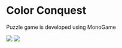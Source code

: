 # Color Conquest
Puzzle game is
developed using MonoGame
<html>
 <head>
  <meta charset="utf-8">
 </head>
 <body>
  <p><img src="https://lh6.googleusercontent.com/jYDixUUGLOjHF2MBm92TH4eFAnYqnYh5TF3rXwqjeLtyT8ob0TiXiahNYv9SDd5RfEAqgKgqnq9c1Dc=w1890-h820">
<img src="https://lh6.googleusercontent.com/Hedoidel-_rstNfSmeeoL62J7P2MeCHEj3FWyLjc-Hmb8WLZzofhDiJMdpDWYtGKtxpxvcoIuYh0gEs=w1890-h820"></p>
 </body>
</html>
